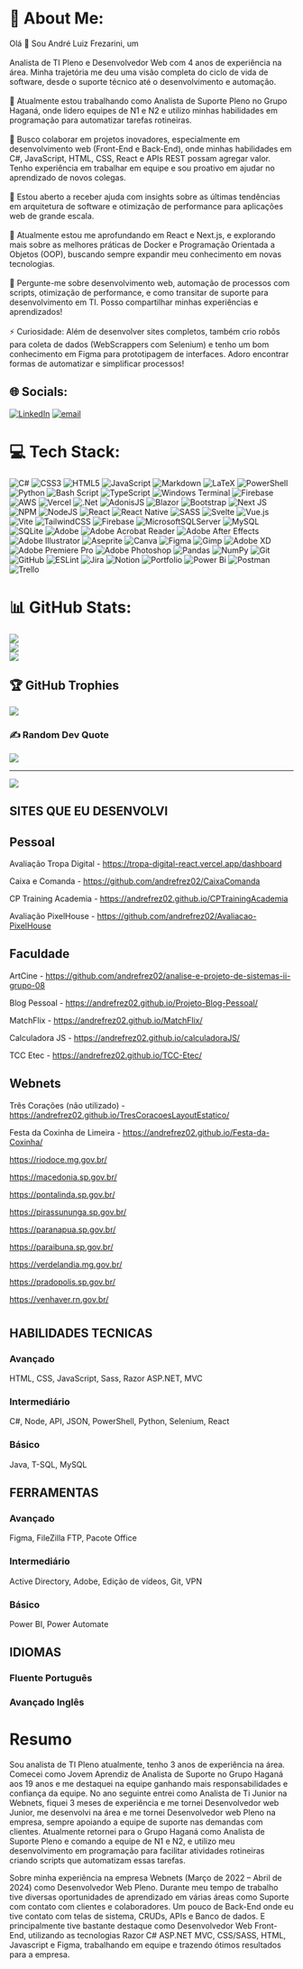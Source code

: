 # 💫 About Me:
Olá 👋 Sou André Luiz Frezarini, um <br><br>Analista de TI Pleno e Desenvolvedor Web  com 4 anos de experiência na área. Minha trajetória me deu uma visão completa do ciclo de vida de software, desde o suporte técnico até o desenvolvimento e automação.<br><br>🔭 Atualmente estou trabalhando como Analista de Suporte Pleno no Grupo Haganá, onde lidero equipes de N1 e N2 e utilizo minhas habilidades em programação para automatizar tarefas rotineiras.<br><br>👯 Busco colaborar em projetos inovadores, especialmente em desenvolvimento web (Front-End e Back-End), onde minhas habilidades em C#, JavaScript, HTML, CSS, React e APIs REST possam agregar valor. Tenho experiência em trabalhar em equipe e sou proativo em ajudar no aprendizado de novos colegas.<br><br>🤝 Estou aberto a receber ajuda com insights sobre as últimas tendências em arquitetura de software e otimização de performance para aplicações web de grande escala.<br><br>🌱 Atualmente estou me aprofundando em React e Next.js, e explorando mais sobre as melhores práticas de Docker e Programação Orientada a Objetos (OOP), buscando sempre expandir meu conhecimento em novas tecnologias.<br><br>💬 Pergunte-me sobre desenvolvimento web, automação de processos com scripts, otimização de performance, e como transitar de suporte para desenvolvimento em TI. Posso compartilhar minhas experiências e aprendizados!<br><br>⚡ Curiosidade: Além de desenvolver sites completos, também crio robôs para coleta de dados (WebScrappers com Selenium) e tenho um bom conhecimento em Figma para prototipagem de interfaces. Adoro encontrar formas de automatizar e simplificar processos!


## 🌐 Socials:
[![LinkedIn](https://img.shields.io/badge/LinkedIn-%230077B5.svg?logo=linkedin&logoColor=white)](https://linkedin.com/in/andre-luiz-frezarini) [![email](https://img.shields.io/badge/Email-D14836?logo=gmail&logoColor=white)](mailto:andre.frezarini02@gmail.com) 

# 💻 Tech Stack:
![C#](https://img.shields.io/badge/c%23-%23239120.svg?style=flat-square&logo=csharp&logoColor=white) ![CSS3](https://img.shields.io/badge/css3-%231572B6.svg?style=flat-square&logo=css3&logoColor=white) ![HTML5](https://img.shields.io/badge/html5-%23E34F26.svg?style=flat-square&logo=html5&logoColor=white) ![JavaScript](https://img.shields.io/badge/javascript-%23323330.svg?style=flat-square&logo=javascript&logoColor=%23F7DF1E) ![Markdown](https://img.shields.io/badge/markdown-%23000000.svg?style=flat-square&logo=markdown&logoColor=white) ![LaTeX](https://img.shields.io/badge/latex-%23008080.svg?style=flat-square&logo=latex&logoColor=white) ![PowerShell](https://img.shields.io/badge/PowerShell-%235391FE.svg?style=flat-square&logo=powershell&logoColor=white) ![Python](https://img.shields.io/badge/python-3670A0?style=flat-square&logo=python&logoColor=ffdd54) ![Bash Script](https://img.shields.io/badge/bash_script-%23121011.svg?style=flat-square&logo=gnu-bash&logoColor=white) ![TypeScript](https://img.shields.io/badge/typescript-%23007ACC.svg?style=flat-square&logo=typescript&logoColor=white) ![Windows Terminal](https://img.shields.io/badge/Windows%20Terminal-%234D4D4D.svg?style=flat-square&logo=windows-terminal&logoColor=white) ![Firebase](https://img.shields.io/badge/firebase-%23039BE5.svg?style=flat-square&logo=firebase) ![AWS](https://img.shields.io/badge/AWS-%23FF9900.svg?style=flat-square&logo=amazon-aws&logoColor=white) ![Vercel](https://img.shields.io/badge/vercel-%23000000.svg?style=flat-square&logo=vercel&logoColor=white) ![.Net](https://img.shields.io/badge/.NET-5C2D91?style=flat-square&logo=.net&logoColor=white) ![AdonisJS](https://img.shields.io/badge/adonisjs-%23220052.svg?style=flat-square&logo=adonisjs&logoColor=white) ![Blazor](https://img.shields.io/badge/blazor-%235C2D91.svg?style=flat-square&logo=blazor&logoColor=white) ![Bootstrap](https://img.shields.io/badge/bootstrap-%238511FA.svg?style=flat-square&logo=bootstrap&logoColor=white) ![Next JS](https://img.shields.io/badge/Next-black?style=flat-square&logo=next.js&logoColor=white) ![NPM](https://img.shields.io/badge/NPM-%23CB3837.svg?style=flat-square&logo=npm&logoColor=white) ![NodeJS](https://img.shields.io/badge/node.js-6DA55F?style=flat-square&logo=node.js&logoColor=white) ![React](https://img.shields.io/badge/react-%2320232a.svg?style=flat-square&logo=react&logoColor=%2361DAFB) ![React Native](https://img.shields.io/badge/react_native-%2320232a.svg?style=flat-square&logo=react&logoColor=%2361DAFB) ![SASS](https://img.shields.io/badge/SASS-hotpink.svg?style=flat-square&logo=SASS&logoColor=white) ![Svelte](https://img.shields.io/badge/svelte-%23f1413d.svg?style=flat-square&logo=svelte&logoColor=white) ![Vue.js](https://img.shields.io/badge/vue.js-%2335495e.svg?style=flat-square&logo=vuedotjs&logoColor=%234FC08D) ![Vite](https://img.shields.io/badge/vite-%23646CFF.svg?style=flat-square&logo=vite&logoColor=white) ![TailwindCSS](https://img.shields.io/badge/tailwindcss-%2338B2AC.svg?style=flat-square&logo=tailwind-css&logoColor=white) ![Firebase](https://img.shields.io/badge/firebase-a08021?style=flat-square&logo=firebase&logoColor=ffcd34) ![MicrosoftSQLServer](https://img.shields.io/badge/Microsoft%20SQL%20Server-CC2927?style=flat-square&logo=microsoft%20sql%20server&logoColor=white) ![MySQL](https://img.shields.io/badge/mysql-4479A1.svg?style=flat-square&logo=mysql&logoColor=white) ![SQLite](https://img.shields.io/badge/sqlite-%2307405e.svg?style=flat-square&logo=sqlite&logoColor=white) ![Adobe](https://img.shields.io/badge/adobe-%23FF0000.svg?style=flat-square&logo=adobe&logoColor=white) ![Adobe Acrobat Reader](https://img.shields.io/badge/Adobe%20Acrobat%20Reader-EC1C24.svg?style=flat-square&logo=Adobe%20Acrobat%20Reader&logoColor=white) ![Adobe After Effects](https://img.shields.io/badge/Adobe%20After%20Effects-9999FF.svg?style=flat-square&logo=Adobe%20After%20Effects&logoColor=white) ![Adobe Illustrator](https://img.shields.io/badge/adobe%20illustrator-%23FF9A00.svg?style=flat-square&logo=adobe%20illustrator&logoColor=white) ![Aseprite](https://img.shields.io/badge/Aseprite-FFFFFF?style=flat-square&logo=Aseprite&logoColor=#7D929E) ![Canva](https://img.shields.io/badge/Canva-%2300C4CC.svg?style=flat-square&logo=Canva&logoColor=white) ![Figma](https://img.shields.io/badge/figma-%23F24E1E.svg?style=flat-square&logo=figma&logoColor=white) ![Gimp](https://img.shields.io/badge/Gimp-657D8B?style=flat-square&logo=gimp&logoColor=FFFFFF) ![Adobe XD](https://img.shields.io/badge/Adobe%20XD-470137?style=flat-square&logo=Adobe%20XD&logoColor=#FF61F6) ![Adobe Premiere Pro](https://img.shields.io/badge/Adobe%20Premiere%20Pro-9999FF.svg?style=flat-square&logo=Adobe%20Premiere%20Pro&logoColor=white) ![Adobe Photoshop](https://img.shields.io/badge/adobe%20photoshop-%2331A8FF.svg?style=flat-square&logo=adobe%20photoshop&logoColor=white) ![Pandas](https://img.shields.io/badge/pandas-%23150458.svg?style=flat-square&logo=pandas&logoColor=white) ![NumPy](https://img.shields.io/badge/numpy-%23013243.svg?style=flat-square&logo=numpy&logoColor=white) ![Git](https://img.shields.io/badge/git-%23F05033.svg?style=flat-square&logo=git&logoColor=white) ![GitHub](https://img.shields.io/badge/github-%23121011.svg?style=flat-square&logo=github&logoColor=white) ![ESLint](https://img.shields.io/badge/ESLint-4B3263?style=flat-square&logo=eslint&logoColor=white) ![Jira](https://img.shields.io/badge/jira-%230A0FFF.svg?style=flat-square&logo=jira&logoColor=white) ![Notion](https://img.shields.io/badge/Notion-%23000000.svg?style=flat-square&logo=notion&logoColor=white) ![Portfolio](https://img.shields.io/badge/Portfolio-%23000000.svg?style=flat-square&logo=firefox&logoColor=#FF7139) ![Power Bi](https://img.shields.io/badge/power_bi-F2C811?style=flat-square&logo=powerbi&logoColor=black) ![Postman](https://img.shields.io/badge/Postman-FF6C37?style=flat-square&logo=postman&logoColor=white) ![Trello](https://img.shields.io/badge/Trello-%23026AA7.svg?style=flat-square&logo=Trello&logoColor=white)
# 📊 GitHub Stats:
![](https://github-readme-stats.vercel.app/api?username=andrefrez02&theme=highcontrast&hide_border=false&include_all_commits=false&count_private=false)<br/>
![](https://nirzak-streak-stats.vercel.app/?user=andrefrez02&theme=highcontrast&hide_border=false)<br/>
![](https://github-readme-stats.vercel.app/api/top-langs/?username=andrefrez02&theme=highcontrast&hide_border=false&include_all_commits=false&count_private=false&layout=compact)

## 🏆 GitHub Trophies
![](https://github-profile-trophy.vercel.app/?username=andrefrez02&theme=highcontrast&no-frame=false&no-bg=false&margin-w=4)

### ✍️ Random Dev Quote
![](https://quotes-github-readme.vercel.app/api?type=horizontal&theme=highcontrast)

---
[![](https://visitcount.itsvg.in/api?id=andrefrez02&icon=0&color=12)](https://visitcount.itsvg.in)

<!-- Proudly created with GPRM ( https://gprm.itsvg.in ) -->

## SITES QUE EU DESENVOLVI
###
## Pessoal
Avaliação Tropa Digital - https://tropa-digital-react.vercel.app/dashboard

Caixa e Comanda - https://github.com/andrefrez02/CaixaComanda

CP Training Academia - https://andrefrez02.github.io/CPTrainingAcademia

Avaliação PixelHouse - https://github.com/andrefrez02/Avaliacao-PixelHouse

## Faculdade
ArtCine - https://github.com/andrefrez02/analise-e-projeto-de-sistemas-ii-grupo-08

Blog Pessoal - https://andrefrez02.github.io/Projeto-Blog-Pessoal/

MatchFlix - https://andrefrez02.github.io/MatchFlix/

Calculadora JS - https://andrefrez02.github.io/calculadoraJS/

TCC Etec - https://andrefrez02.github.io/TCC-Etec/

## Webnets
Três Corações (não utilizado) - https://andrefrez02.github.io/TresCoracoesLayoutEstatico/

Festa da Coxinha de Limeira - https://andrefrez02.github.io/Festa-da-Coxinha/

https://riodoce.mg.gov.br/

https://macedonia.sp.gov.br/

https://pontalinda.sp.gov.br/

https://pirassununga.sp.gov.br/

https://paranapua.sp.gov.br/

https://paraibuna.sp.gov.br/

https://verdelandia.mg.gov.br/

https://pradopolis.sp.gov.br/

https://venhaver.rn.gov.br/

#

## HABILIDADES TECNICAS
### Avançado
HTML, CSS, JavaScript, Sass, Razor ASP.NET, MVC
### Intermediário
C#, Node, API, JSON, PowerShell, Python, Selenium, React
### Básico
Java, T-SQL, MySQL

## FERRAMENTAS
### Avançado
Figma, FileZilla FTP, Pacote Office
### Intermediário
Active Directory, Adobe, Edição de vídeos, Git, VPN
### Básico
Power BI, Power Automate

## IDIOMAS
### Fluente Português
### Avançado Inglês

# Resumo 
Sou analista de TI Pleno atualmente, tenho 3 anos de experiência na área.
Comecei como Jovem Aprendiz de Analista de Suporte no Grupo Haganá aos 19 anos e me destaquei na equipe ganhando mais responsabilidades e confiança da equipe. 
No ano seguinte entrei como Analista de Ti Junior na Webnets, fiquei 3 meses de experiência e me tornei Desenvolvedor web Junior, me desenvolvi na área e me tornei Desenvolvedor web Pleno na empresa, sempre apoiando a equipe de suporte nas demandas com clientes.
Atualmente retornei para o Grupo Haganá como Analista de Suporte Pleno e comando a equipe de N1 e N2, e utilizo meu desenvolvimento em programação para facilitar atividades rotineiras criando scripts que automatizam essas tarefas.

Sobre minha experiência na empresa Webnets (Março de 2022 – Abril de 2024) como Desenvolvedor Web Pleno. 
Durante meu tempo de trabalho tive diversas oportunidades de aprendizado em várias áreas como Suporte com contato com clientes e colaboradores. Um pouco de Back-End onde eu tive contato com telas de sistema, CRUDs, APIs e Banco de dados. E principalmente tive bastante destaque como Desenvolvedor Web Front-End, utilizando as tecnologias Razor C# ASP.NET MVC, CSS/SASS, HTML, Javascript e Figma, trabalhando em equipe e trazendo ótimos resultados para a empresa. 
